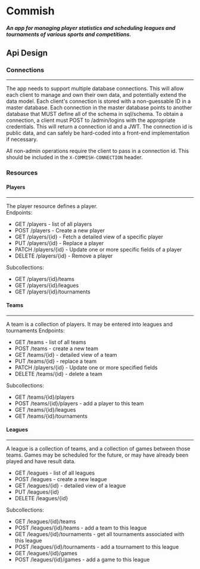 # Commish
##### An app for managing player statistics and scheduling leagues and tournaments of various sports and competitions.

## Api Design
### Connections
---
The app needs to support multiple database connections.  This will allow each client to manage and own their own data, and potentially extend the data model.  Each client's connection is stored with a non-guessable ID in a master database.  Each connection in the master database points to another database that MUST define all of the schema in sql/schema.  To obtain a connection, a client must POST to /admin/logins with the appropriate credentials.  This will return a connection id and a JWT.  The connection id is public data, and can safely be hard-coded into a front-end implementation if necessary.  

All non-admin operations require the client to pass in a connection id.  This should be included in the `X-COMMISH-CONNECTION` header.

### Resources
#### Players
---
The player resource defines a player.  
Endpoints:
* GET /players - list of all players
* POST /players - Create a new player
* GET /players/{id} - Fetch a detailed view of a specific player
* PUT /players/{id} - Replace a player
* PATCH /players/{id} - Update one or more specific fields of a player
* DELETE /players/{id} - Remove a player

Subcollections:
* GET /players/{id}/teams
* GET /players/{id}/leagues
* GET /players/{id}/tournaments

#### Teams
---
A team is a collection of players.  It may be entered into leagues and tournaments
Endpoints:
* GET /teams - list of all teams
* POST /teams - create a new team
* GET /teams/{id} - detailed view of a team
* PUT /teams/{id} - replace a team
* PATCH /players/{id} - Update one or more specified fields
* DELETE /teams/{id} - delete a team

Subcollections:
* GET /teams/{id}/players
* POST /teams/{id}/players - add a player to this team
* GET /teams/{id}/leagues
* GET /teams/{id}/tournaments

#### Leagues
---
A league is a collection of teams, and a collection of games between those teams.  Games may be
scheduled for the future, or may have already been played and have result data.
* GET /leagues - list of all leagues
* POST /leagues - create a new league
* GET /leagues/{id} - detailed view of a league
* PUT /leagues/{id}
* DELETE /leagues/{id}

Subcollections:
* GET /leagues/{id}/teams
* POST /leagues/{id}/teams - add a team to this league
* GET /leagues/{id}/tournaments - get all tournaments associated with this league
* POST /leagues/{id}/tournaments - add a tournament to this league
* GET /leagues/{id}/games
* POST /leagues/{id}/games - add a game to this league